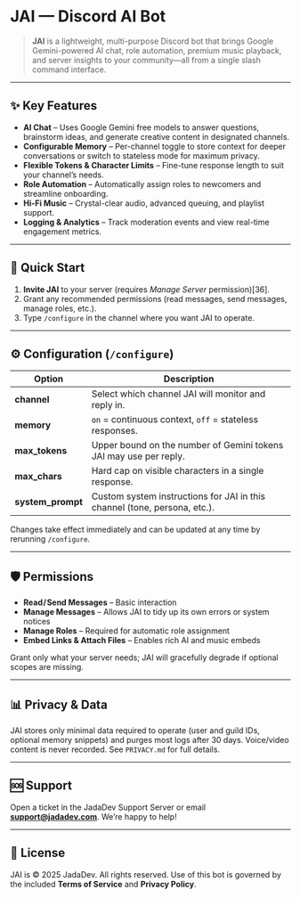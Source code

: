 # JAI — Discord AI Bot

> **JAI** is a lightweight, multi-purpose Discord bot that brings Google Gemini-powered AI chat, role automation, premium music playback, and server insights to your community—all from a single slash command interface.

---

## ✨ Key Features
- **AI Chat** – Uses Google Gemini free models to answer questions, brainstorm ideas, and generate creative content in designated channels.  
- **Configurable Memory** – Per-channel toggle to store context for deeper conversations or switch to stateless mode for maximum privacy.  
- **Flexible Tokens & Character Limits** – Fine-tune response length to suit your channel’s needs.  
- **Role Automation** – Automatically assign roles to newcomers and streamline onboarding.  
- **Hi-Fi Music** – Crystal-clear audio, advanced queuing, and playlist support.  
- **Logging & Analytics** – Track moderation events and view real-time engagement metrics.

---

## 🚀 Quick Start
1. **Invite JAI** to your server (requires *Manage Server* permission)[36].  
2. Grant any recommended permissions (read messages, send messages, manage roles, etc.).  
3. Type `/configure` in the channel where you want JAI to operate.

---

## ⚙️ Configuration (`/configure`)
| Option            | Description                                                                   |
| ----------------- | ----------------------------------------------------------------------------- |
| **channel**       | Select which channel JAI will monitor and reply in.                           |
| **memory**        | `on` = continuous context, `off` = stateless responses.                       |
| **max_tokens**    | Upper bound on the number of Gemini tokens JAI may use per reply.             |
| **max_chars**     | Hard cap on visible characters in a single response.                          |
| **system_prompt** | Custom system instructions for JAI in this channel (tone, persona, etc.).     |

Changes take effect immediately and can be updated at any time by rerunning `/configure`.

---

## 🛡️ Permissions
- **Read / Send Messages** – Basic interaction  
- **Manage Messages** – Allows JAI to tidy up its own errors or system notices  
- **Manage Roles** – Required for automatic role assignment  
- **Embed Links & Attach Files** – Enables rich AI and music embeds

Grant only what your server needs; JAI will gracefully degrade if optional scopes are missing.

---

## 📊 Privacy & Data
JAI stores only minimal data required to operate (user and guild IDs, optional memory snippets) and purges most logs after 30 days. Voice/video content is never recorded. See `PRIVACY.md` for full details.

---

## 🆘 Support
Open a ticket in the JadaDev Support Server or email **support@jadadev.com**. We’re happy to help!

---

## 📄 License
JAI is © 2025 JadaDev. All rights reserved. Use of this bot is governed by the included **Terms of Service** and **Privacy Policy**.
